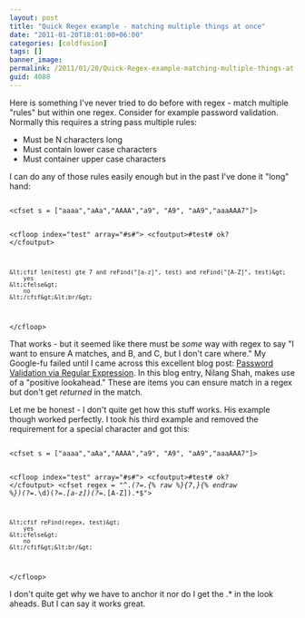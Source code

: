 ```yaml
---
layout: post
title: "Quick Regex example - matching multiple things at once"
date: "2011-01-20T18:01:00+06:00"
categories: [coldfusion]
tags: []
banner_image: 
permalink: /2011/01/20/Quick-Regex-example-matching-multiple-things-at-once
guid: 4088
---
```


Here is something I've never tried to do before with regex - match multiple "rules" but within one regex. Consider for example password validation. Normally this requires a string pass multiple rules:

<p>

<ul>
<li>Must be N characters long
<li>Must contain lower case characters
<li>Must container upper case characters
</ul>

<p>

I can do any of those rules easily enough but in the past I've done it "long" hand:
<!--more-->
<p>

<code>
&lt;cfset s = ["aaaa","aAa","AAAA","a9", "A9", "aA9","aaaAAA7"]&gt;

&lt;cfloop index="test" array="#s#"&gt;
	&lt;cfoutput&gt;#test# ok? &lt;/cfoutput&gt;
	
	&lt;cfif len(test) gte 7 and reFind("[a-z]", test) and reFind("[A-Z]", test)&gt;
		yes
	&lt;cfelse&gt;
		no
	&lt;/cfif&gt;&lt;br/&gt;
		
&lt;/cfloop&gt;
</code>

<p>

That works - but it seemed like there must be <i>some</i> way with regex to say "I want to ensure A matches, and B, and C, but I don't care where." My Google-fu failed until I came across this excellent blog post: <a href="http://nilangshah.wordpress.com/2007/06/26/password-validation-via-regular-expression/">Password Validation via Regular Expression</a>. In this blog entry, Nilang Shah, makes use of a "positive lookahead." These are items you can ensure match in a regex but don't get <i>returned</i> in the match. 

<p>

Let me be honest - I don't quite get how this stuff works. His example though worked perfectly. I took his third example and removed the requirement for a special character and got this:

<p>

<code>
&lt;cfset s = ["aaaa","aAa","AAAA","a9", "A9", "aA9","aaaAAA7"]&gt;

&lt;cfloop index="test" array="#s#"&gt;
	&lt;cfoutput&gt;#test# ok? &lt;/cfoutput&gt;
	&lt;cfset regex = "^.*(?=.{% raw %}{7,}{% endraw %})(?=.*\d)(?=.*[a-z])(?=.*[A-Z]).*$"&gt;
	
	&lt;cfif reFind(regex, test)&gt;
		yes
	&lt;cfelse&gt;
		no
	&lt;/cfif&gt;&lt;br/&gt;
	
&lt;/cfloop&gt;
</code>

<p>

I don't quite get why we have to anchor it nor do I get the .* in the look aheads. But I can say it works great.